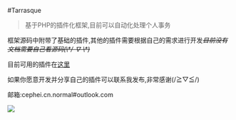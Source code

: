 #Tarrasque
>基于PHP的插件化框架,目前可以自动化处理个人事务

框架源码中附带了基础的插件,其他的插件需要根据自己的需求进行开发<s>*目前没有文档需要自己看源码(\\\*/ ∇ \\\*)*</s>

目前可用的插件在[这里](http://git.oschina.net/CepheiLab/Tarrasque_Trunk-Repo)

如果你愿意开发并分享自己的插件可以联系我发布,非常感谢(/≧▽≦/) 

邮箱:cephei.cn.normal#outlook.com

![](http://7x2wk0.com1.z0.glb.clouddn.com/3QBi.jpg?imageMogr2/thumbnail/!20p)
